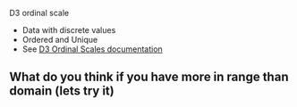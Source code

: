 
D3 ordinal scale

 * Data with discrete values
 * Ordered and Unique
 * See [D3 Ordinal Scales documentation](https://github.com/mbostock/d3/wiki/Ordinal-Scales)

 ## What do you think if you have more in range than domain (lets try it)
